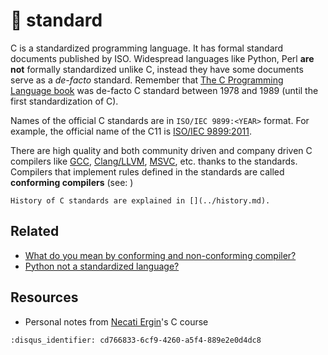 # 📓 standard

C is a standardized programming language. It has formal standard documents
published by ISO. Widespread languages like Python, Perl **are not** formally
standardized unlike C, instead they have some documents serve as a *de-facto*
standard. Remember that [The C Programming Language
book](https://en.wikipedia.org/wiki/The_C_Programming_Language) was de-facto C
standard between 1978 and 1989 (until the first standardization of C).

Names of the official C standards are in `ISO/IEC 9899:<YEAR>` format.  For
example, the official name of the C11 is [ISO/IEC
9899:2011](https://www.iso.org/standard/57853.html).

There are high quality and both community driven and company driven C compilers
like [GCC](https://gcc.gnu.org/), [Clang/LLVM](https://clang.llvm.org/),
[MSVC](https://en.wikipedia.org/wiki/Microsoft_Visual_C%2B%2B), etc. thanks to
the standards. Compilers that implement rules defined in the standards are
called **conforming compilers** (see: [](../glossary/conforming-compiler.md))

```{note}
History of C standards are explained in [](../history.md).
```

## Related

- [What do you mean by conforming and non-conforming
  compiler?](https://stackoverflow.com/questions/67310135/what-do-you-mean-by-conforming-and-non-conforming-compiler)
- [Python not a standardized language?](https://stackoverflow.com/a/1535727)

## Resources

- Personal notes from [Necati Ergin](https://github.com/necatiergin)'s C course

```{disqus}
:disqus_identifier: cd766833-6cf9-4260-a5f4-889e2e0d4dc8
```
